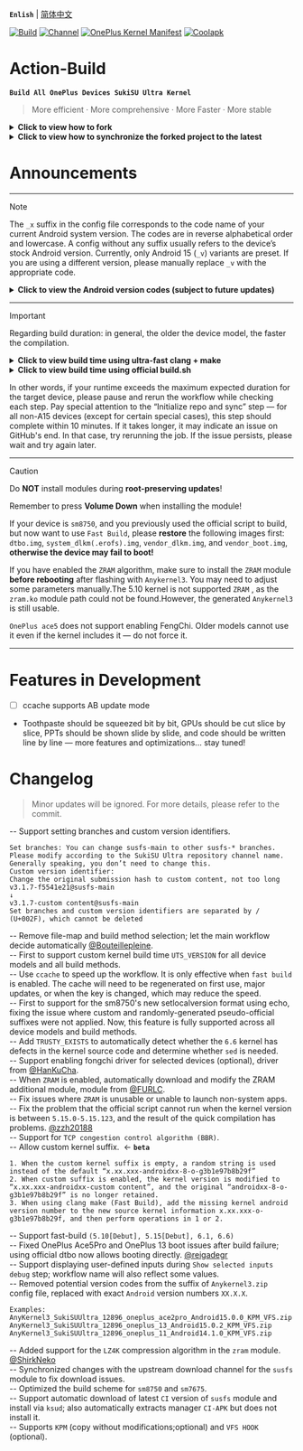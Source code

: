 **`Enlish`** | [简体中文](README.md)

[![Build](https://img.shields.io/badge/GitHub%20Actions-Build-181717?logo=github&logoColor=white&style=flat-square)](https://github.com/Numbersf/Action-Build/actions/workflows/Build%20SukiSU%20Ultra%20OnePlus.yml) [![Channel](https://img.shields.io/badge/Follow-Telegram-blue.svg?logo=telegram)](https://t.me/taichi91) [![OnePlus Kernel Manifest](https://img.shields.io/badge/OnePlus%20Kernel%20Manifest-EB0029?logo=oneplus&logoColor=white&style=flat-square)](https://github.com/OnePlusOSS/kernel_manifest) [![Coolapk](https://img.shields.io/badge/Follow-Coolapk-3DDC84?style=flat-square&logo=android&logoColor=white)](http://www.coolapk.com/u/28259173)

# Action-Build
**```Build All OnePlus Devices SukiSU Ultra Kernel```**
> More efficient · More comprehensive · More Faster · More stable  
 
<details>
<summary><strong>Click to view how to fork</strong></summary>
<img src="https://github.com/Numbersf/Action-Build/blob/SukiSU-Ultra/pic/make.gif" width="500"/>
</details>
<details>
<summary><strong>Click to view how to synchronize the forked project to the latest</strong></summary>
<p>
  <img src="https://github.com/Numbersf/Action-Build/blob/SukiSU-Ultra/pic/syncfork.png" width="150"/>
  <img src="https://github.com/Numbersf/Action-Build/blob/SukiSU-Ultra/pic/syncfork(2).png" width="150"/>
</p>
<summary>Please synchronize in time! Some updates may cause the old version to become invalid! If it still does not work after synchronization, please delete and re-fork! If there are still problems, please submit issues.</summary>
</details>

# Announcements

------
> [!NOTE]  
> The `_x` suffix in the config file corresponds to the code name of your current Android system version. The codes are in reverse alphabetical order and lowercase. A config without any suffix usually refers to the device’s stock Android version. Currently, only Android 15 (`_v`) variants are preset. If you are using a different version, please manually replace `_v` with the appropriate code.
> <details>
> <summary><strong>Click to view the Android version codes (subject to future updates)</strong></summary>
>
>>`_z Android19 (Zebra Cake)`
>
>>`_y Android18 (Yogurt Parfait)`
>
>>`_x Android17 (Xmas Pudding)`
>
>>`_w Android16 (Wedding Cake)`<strong>
>
>>`_v Android15 (Vanilla Ice Cream)`
>
>>`_u Android14 (Upside Down Cake)`
>
>>`_t Android13 (Tiramisu)`
>
>>`_s Android12 (Snow Cone)`</strong>
>
>>`_r Android11 (Red Velvet Cake)`
>
>>`_q Android10 (Quince Tart)`
>
>>`_p Android9 (Pie)`
>
>>`_o Android8 (Oreo)`
>
>>`_n Android7 (Nougat)`
>
>>`_m Android6 (Marshmallow)`
>
>>`_l Android5 (Lollipop)`
>
>>`_k Android4.4 (KitKat)`
>
>>`_j Android4.3–4.1 (Jelly Bean)`
>
>>`_i Android4.0 (Ice Cream Sandwich)`
>
>>`_h Android3.x (Honeycomb)`
>
>>`_g Android2.3 (Gingerbread)`
>
>>`_f Android2.2 (FroYo)`
>
>>`_e Android2.1 (Eclair)`
>
>>`_d Android1.6 (Donut)`
>
>>`_c Android1.5 (Cupcake)`
>
> </details>

------
> [!IMPORTANT]
>Regarding build duration: in general, the older the device model, the faster the compilation.
> <details>
> <summary><strong>Click to view build time using ultra-fast clang + make</strong></summary>
>
>|Device Type| Average Duration Range               | Maximum Duration|
>|--------------------------|-----------------------------|------------------|
>| `All` | `1st:19min ~ 35min 2nd:9min ~ 19min`| `42min` |
>|`OnePlus 11-A13、A14`|`1st:1h8min ~ 1h17min 2nd:50min ~ 1h10min`| `1h23min` |
>
> >Using ccache may slow down the first build.
> </details>
>
> <details>
> <summary><strong>Click to view build time using official build.sh</strong></summary>
>
>|Device Type| Average Duration Range               | Maximum Duration|
>|--------------------------|-----------------------------|------------------|
>| `sm8450, sm8475, sm8550` | `29min ~ 35min`             | `45min`
>| `sm7675, sm7550, sm8650` |`59min ~ 1h12min`| `1h28min`        |
>| `sm8750`|`1h1min ~ 1h8min`| `1h24min`       |
>|`OnePlus 11-A13、A14`| `1h1min ~ 1h28min`  |`1h32min`|
>
></details>
>
>In other words, if your runtime exceeds the maximum expected duration for the target device, please pause and rerun the workflow while checking each step. Pay special attention to the “Initialize repo and sync” step — for all non-A15 devices (except for certain special cases), this step should complete within 10 minutes. If it takes longer, it may indicate an issue on GitHub's end. In that case, try rerunning the job. If the issue persists, please wait and try again later.

------
> [!CAUTION]
> Do **NOT** install modules during **root-preserving updates**!
>
> Remember to press **Volume Down** when installing the module!
>
> If your device is `sm8750`, and you previously used the official script to build,
> but now want to use `Fast Build`, please **restore** the following images first:
> `dtbo.img`, `system_dlkm(.erofs).img`, `vendor_dlkm.img`, and `vendor_boot.img`,
> **otherwise the device may fail to boot!**
>
> If you have enabled the `ZRAM` algorithm, make sure to install the `ZRAM` module
> **before rebooting** after flashing with `Anykernel3`. You may need to adjust some parameters manually.The 5.10 kernel is not supported `ZRAM` , as the `zram.ko` module path could not be found.However, the generated ``Anykernel3`` is still usable.
>
> ``OnePlus ace5`` does not support enabling FengChi. Older models cannot use it even if the kernel includes it — do not force it.
>
 
------
 
# Features in Development
- [ ] ccache supports AB update mode  
- Toothpaste should be squeezed bit by bit, GPUs should be cut slice by slice, PPTs should be shown slide by slide, and code should be written line by line — more features and optimizations... stay tuned!
 
# Changelog
> Minor updates will be ignored. For more details, please refer to the commit.
 
-- Support setting branches and custom version identifiers.  
```
Set branches: You can change susfs-main to other susfs-* branches. Please modify according to the SukiSU Ultra repository channel name. Generally speaking, you don’t need to change this.
Custom version identifier:
Change the original submission hash to custom content, not too long
v3.1.7-f5541e21@susfs-main
↓
v3.1.7-custom content@susfs-main
Set branches and custom version identifiers are separated by / (U+002F), which cannot be deleted
```  
-- Remove file-map and build method selection; let the main workflow decide automatically [@Bouteillepleine](https://github.com/Bouteillepleine).  
-- First to support custom kernel build time `UTS_VERSION` for all device models and all build methods.  
-- Use `ccache` to speed up the workflow. It is only effective when `fast build` is enabled. The cache will need to be regenerated on first use, major updates, or when the key is changed, which may reduce the speed.  
-- First to support for the sm8750's new setlocalversion format using echo, fixing the issue where custom and randomly-generated pseudo-official suffixes were not applied. Now, this feature is fully supported across all device models and build methods.  
-- Add `TRUSTY_EXISTS` to automatically detect whether the `6.6` kernel has defects in the kernel source code and determine whether `sed` is needed.  
-- Support enabling fongchi driver for selected devices (optional), driver from [@HanKuCha](https://github.com/HanKuCha).  
-- When `ZRAM` is enabled, automatically download and modify the ZRAM additional module, module from [@FURLC](https://github.com/FURLC).  
-- Fix issues where `ZRAM` is unusable or unable to launch non-system apps.  
-- Fix the problem that the official script cannot run when the kernel version is between `5.15.0-5.15.123`, and the result of the quick compilation has problems. [@zzh20188](https://github.com/zzh20188)  
-- Support for `TCP congestion control algorithm (BBR)`.  
-- Allow custom kernel suffix.  <- **`beta`**
```
1. When the custom kernel suffix is empty, a random string is used instead of the default “x.xx.xxx-androidxx-8-o-g3b1e97b8b29f”
2. When custom suffix is enabled, the kernel version is modified to “x.xx.xxx-androidxx-custom content”, and the original “androidxx-8-o-g3b1e97b8b29f” is no longer retained.
3. When using clang make (Fast Build), add the missing kernel android version number to the new source kernel information x.xx.xxx-o-g3b1e97b8b29f, and then perform operations in 1 or 2.
```  
-- Support fast-build `(5.10[Debut], 5.15[Debut], 6.1, 6.6)`  
-- Fixed OnePlus Ace5Pro and OnePlus 13 boot issues after build failure; using official dtbo now allows booting directly. [@reigadegr](https://github.com/reigadegr)  
-- Support displaying user-defined inputs during `Show selected inputs debug` step; workflow name will also reflect some values.  
-- Removed potential version codes from the suffix of `Anykernel3.zip` config file, replaced with exact `Android` version numbers `XX.X.X`.
```
Examples:
AnyKernel3_SukiSUUltra_12896_oneplus_ace2pro_Android15.0.0_KPM_VFS.zip  
AnyKernel3_SukiSUUltra_12896_oneplus_13_Android15.0.2_KPM_VFS.zip  
AnyKernel3_SukiSUUltra_12896_oneplus_11_Android14.1.0_KPM_VFS.zip
```   
-- Added support for the `LZ4K` compression algorithm in the `zram` module.   [@ShirkNeko](https://github.com/ShirkNeko)  
-- Synchronized changes with the upstream download channel for the `susfs` module to fix download issues.  
-- Optimized the build scheme for `sm8750` and `sm7675`.  
-- Support automatic download of latest `CI` version of `susfs` module and install via `ksud`; also automatically extracts manager `CI-APK` but does not install it.  
-- Supports `KPM` (copy without modifications;optional) and `VFS HOOK` (optional).  